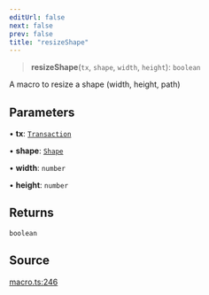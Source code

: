 ```yaml
---
editUrl: false
next: false
prev: false
title: "resizeShape"
---
```


> **resizeShape**(`tx`, `shape`, `width`, `height`): `boolean`

A macro to resize a shape (width, height, path)

## Parameters

• **tx**: [`Transaction`](/api-core/classes/transaction/)

• **shape**: [`Shape`](/api-core/classes/shape/)

• **width**: `number`

• **height**: `number`

## Returns

`boolean`

## Source

[macro.ts:246](https://github.com/dgmjs/dgmjs/blob/6298c851d69b83f472385d1ebb3c937ddb56985d/packages/core/src/macro.ts#L246)

